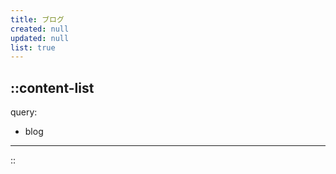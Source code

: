 ```yaml
---
title: ブログ
created: null
updated: null
list: true
---
```


::content-list
---
query:
  - blog
---
::
